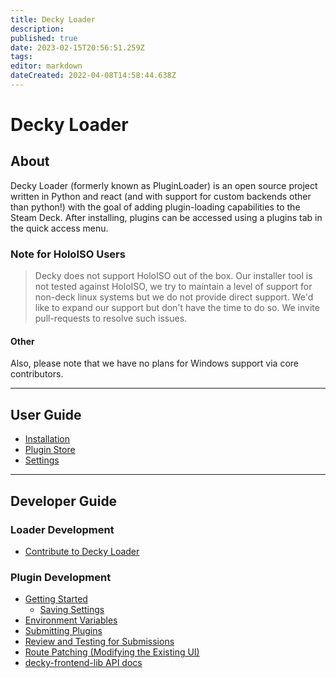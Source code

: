 ```yaml
---
title: Decky Loader
description: 
published: true
date: 2023-02-15T20:56:51.259Z
tags: 
editor: markdown
dateCreated: 2022-04-08T14:58:44.638Z
---
```


# Decky Loader

## About
Decky Loader (formerly known as PluginLoader) is an open source project written in Python and react (and with support for custom backends other than python!) with the goal of adding plugin-loading capabilities to the Steam Deck. After installing, plugins can be accessed using a plugins tab in the quick access menu.

### Note for HoloISO Users

> Decky does not support HoloISO out of the box.
Our installer tool is not tested against HoloISO, we try to maintain a level of support for non-deck linux systems but we do not provide direct support. We'd like to expand our support but don't have the time to do so. We invite pull-requests to resolve such issues.

#### Other

Also, please note that we have no plans for Windows support via core contributors.

---

## User Guide
- [Installation](/en/user-guide/install)
- [Plugin Store](/en/user-guide/plugin-store)
- [Settings](/en/user-guide/settings)

---

## Developer Guide

### Loader Development
- [Contribute to Decky Loader](/en/loader-dev/development)

### Plugin Development
- [Getting Started](/en/plugin-dev/getting-started)
	- [Saving Settings](/plugin-dev/getting-started#settingsmanager)
- [Environment Variables](/plugin-dev/env-vars)
- [Submitting Plugins](/en/plugin-dev/submitting-plugins)
- [Review and Testing for Submissions](/plugin-dev/review-and-testing)
- [Route Patching (Modifying the Existing UI)](/plugin-dev/route-patching)
- [decky-frontend-lib API docs](/en/api-docs/decky-frontend-lib/README.md)

